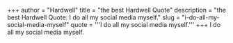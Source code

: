 +++
author = "Hardwell"
title = "the best Hardwell Quote"
description = "the best Hardwell Quote: I do all my social media myself."
slug = "i-do-all-my-social-media-myself"
quote = '''I do all my social media myself.'''
+++
I do all my social media myself.

